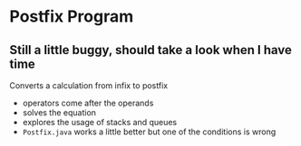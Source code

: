 # Postfix Program

## Still a little buggy, should take a look when I have time

Converts a calculation from infix to postfix
- operators come after the operands
- solves the equation
- explores the usage of stacks and queues
- `Postfix.java` works a little better but one of the conditions is wrong
